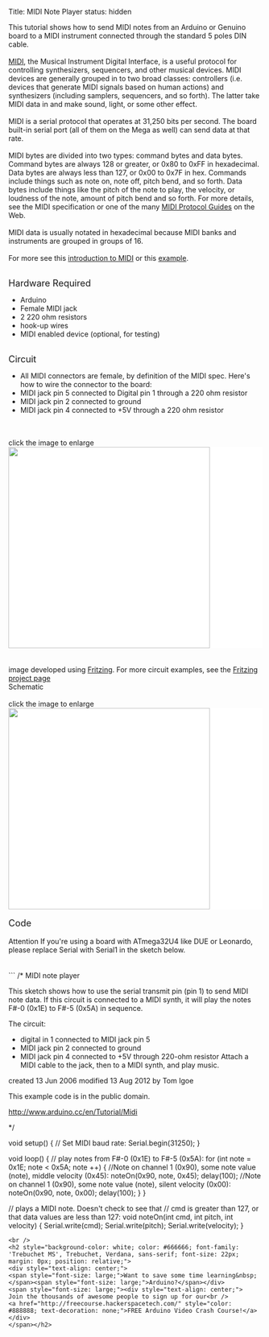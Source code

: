 Title: MIDI Note Player
status: hidden

This tutorial shows how to send MIDI notes from an Arduino or Genuino board to a MIDI instrument connected through the standard 5 poles DIN cable.<br />
<br />
<a href="http://en.wikipedia.org/wiki/MIDI">MIDI</a>, the Musical Instrument Digital Interface, is a useful protocol for controlling synthesizers, sequencers, and other musical devices. MIDI devices are generally grouped in to two broad classes: controllers (i.e. devices that generate MIDI signals based on human actions) and synthesizers (including samplers, sequencers, and so forth). The latter take MIDI data in and make sound, light, or some other effect.<br />
<br />
MIDI is a serial protocol that operates at 31,250 bits per second. The board built-in serial port (all of them on the Mega as well) can send data at that rate.<br />
<br />
MIDI bytes are divided into two types: command bytes and data bytes. Command bytes are always 128 or greater, or 0x80 to 0xFF in hexadecimal. Data bytes are always less than 127, or 0x00 to 0x7F in hex. Commands include things such as note on, note off, pitch bend, and so forth. Data bytes include things like the pitch of the note to play, the velocity, or loudness of the note, amount of pitch bend and so forth. For more details, see the MIDI specification or one of the many <a href="http://hinton-instruments.co.uk/reference/midi/protocol/index.htm">MIDI Protocol Guides</a> on the Web.<br />
<br />
MIDI data is usually notated in hexadecimal because MIDI banks and instruments are grouped in groups of 16.<br />
<br />
For more see this <a href="http://www.tigoe.net/pcomp/code/communication/midi">introduction to MIDI</a> or this <a href="http://itp.nyu.edu/physcomp/Labs/MIDIOutput">example</a>.<br />
<div>
<br />
<span style="font-size: large;">Hardware Required</span><br />
<ul>
<li>Arduino</li>
<li>Female MIDI jack</li>
<li>2 220 ohm resistors</li>
<li>hook-up wires</li>
<li>MIDI enabled device (optional, for testing)</li>
</ul>
</div>
<div>
<br />
<span style="font-size: large;">Circuit</span><br />
<ul>
<li>All MIDI connectors are female, by definition of the MIDI spec. Here's how to wire the connector to the board:</li>
<li>MIDI jack pin 5 connected to Digital pin 1 through a 220 ohm resistor</li>
<li>MIDI jack pin 2 connected to ground</li>
<li>MIDI jack pin 4 connected to +5V through a 220 ohm resistor</li>
</ul>
<br />
<br />
click the image to enlarge<br />
<div class="circuit" style="box-sizing: border-box; direction: ltr; margin: 0px; padding: 0px;">
<div style="background-color: white; box-sizing: border-box; color: #4f4e4e; direction: ltr; font-family: 'TyponineSans Regular 18', 'Lucida Grande', Lucida, Verdana, sans-serif; font-size: 18px; line-height: 31.5px; margin: 0px; padding: 0px;">
<a class="urllink" href="https://www.arduino.cc/en/uploads/Tutorial/MIDI_bb.png" rel="nofollow" style="box-sizing: border-box; color: #00979c; line-height: inherit; text-decoration: none;"><img  src="https://www.arduino.cc/en/uploads/Tutorial/MIDI_bb.png" style="border: none; box-sizing: border-box; display: inline-block; vertical-align: middle;" title="" width="400px" /></a></div>
<br />
<br />
image developed using <a href="http://www.fritzing.org/">Fritzing</a>. For more circuit examples, see the <a href="http://fritzing.org/projects/">Fritzing project page</a><br />
Schematic<br />
<br />
click the image to enlarge<br />
<div style="background-color: white; box-sizing: border-box; color: #4f4e4e; direction: ltr; font-family: 'TyponineSans Regular 18', 'Lucida Grande', Lucida, Verdana, sans-serif; font-size: 18px; line-height: 31.5px; margin: 0px; padding: 0px;">
<a class="urllink" href="https://www.arduino.cc/en/uploads/Tutorial/MIDI_schem.png" rel="nofollow" style="box-sizing: border-box; color: #00979c; line-height: inherit; text-decoration: none;"><img  src="https://www.arduino.cc/en/uploads/Tutorial/MIDI_schem.png" style="border: none; box-sizing: border-box; display: inline-block; vertical-align: middle;" title="" width="400px" /></a></div>
</div>
<br />
<span style="font-size: large;">Code</span><br />
<br />
Attention If you're using a board with ATmega32U4 like DUE or Leonardo, please replace Serial with Serial1 in the sketch below.</div>
<div>
<br /></div>
<div>
<br /></div>
```
/*
 MIDI note player

 This sketch shows how to use the serial transmit pin (pin 1) to send MIDI note data.
 If this circuit is connected to a MIDI synth, it will play
 the notes F#-0 (0x1E) to F#-5 (0x5A) in sequence.


 The circuit:
 * digital in 1 connected to MIDI jack pin 5
 * MIDI jack pin 2 connected to ground
 * MIDI jack pin 4 connected to +5V through 220-ohm resistor
 Attach a MIDI cable to the jack, then to a MIDI synth, and play music.

 created 13 Jun 2006
 modified 13 Aug 2012
 by Tom Igoe

 This example code is in the public domain.

 http://www.arduino.cc/en/Tutorial/Midi

 */

void setup()
{
	//  Set MIDI baud rate:
	Serial.begin(31250);
}

void loop()
{
	// play notes from F#-0 (0x1E) to F#-5 (0x5A):
	for (int note = 0x1E; note < 0x5A; note ++)
	{
		//Note on channel 1 (0x90), some note value (note), middle velocity (0x45):
		noteOn(0x90, note, 0x45);
		delay(100);
		//Note on channel 1 (0x90), some note value (note), silent velocity (0x00):
		noteOn(0x90, note, 0x00);
		delay(100);
	}
}

//  plays a MIDI note.  Doesn't check to see that
//  cmd is greater than 127, or that data values are  less than 127:
void noteOn(int cmd, int pitch, int velocity)
{
	Serial.write(cmd);
	Serial.write(pitch);
	Serial.write(velocity);
}
```
<br />
<h2 style="background-color: white; color: #666666; font-family: 'Trebuchet MS', Trebuchet, Verdana, sans-serif; font-size: 22px; margin: 0px; position: relative;">
<div style="text-align: center;">
<span style="font-size: large;">Want to save some time learning&nbsp;</span><span style="font-size: large;">Arduino?</span></div>
<span style="font-size: large;"><div style="text-align: center;">
Join the thousands of awesome people to sign up for our<br />
<a href="http://freecourse.hackerspacetech.com/" style="color: #888888; text-decoration: none;">FREE Arduino Video Crash Course!</a></div>
</span></h2>
